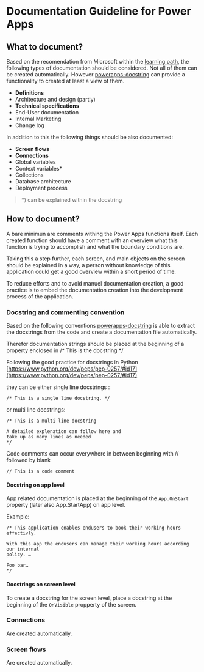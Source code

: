 # Documentation Guideline for Power Apps

## What to document?
Based on the recomendation from Microsoft within the [learning path](https://docs.microsoft.com/en-us/learn/modules/document-test-powerapps-app/04-engage-customer), the following types of documentation should be considered. Not all of them can be created automatically. However [powerapps-docstring](https://github.com/sebastian-muthwill/powerapps-docstring) can provide a functionality to created at least a view of them.

- **Definitions**
- Architecture and design (partly)
- **Technical specifications**
- End-User documentation
- Internal Marketing
- Change log

In addition to this the following things should be also documented:

- **Screen flows**
- **Connections**
- Global variables
- Context variables*
- Collections
- Database architecture
- Deployment process
>*) can be explained within the docstring

## How to document?
A bare minimun are comments withing the Power Apps functions itself. Each created function should have a comment with an overview what this function is trying to accomplish and what the boundary conditions are.

Taking this a step further, each screen, and main objects on the screen should be explained in a way, a person without knowledge of this application could get a good overview within a short period of time.

To reduce efforts and to avoid manuel documentation creation, a good practice is to embed the documentation creation into the development process of the application.

### Docstring and commenting convention
Based on the following conventions [powerapps-docstring](https://github.com/sebastian-muthwill/powerapps-docstring) is able to extract the docstrings from the code and create a documentation file automatically. 

Therefor documentation strings should be placed at the beginning of a property enclosed in /* This is the docstring */

Following the good practice for docstrings in Python [https://www.python.org/dev/peps/pep-0257/#id17](https://www.python.org/dev/peps/pep-0257/#id17)

they can be either single line docstrings :

```
/* This is a single line docstring. */
```

or multi line docstrings:
```
/* This is a multi line docstring

A detailed explenation can follow here and
take up as many lines as needed
*/
```

Code comments can occur everywhere in between beginning with // followed by blank

```
// This is a code comment
```

#### Docstring on app level

App related documentation is placed at the beginning of the `App.OnStart` property (later also App.StartApp)
on app level.

Example:
```
/* This application enables endusers to book their working hours effectivly.

With this app the endusers can manage their working hours according our internal
policy. …

Foo bar…
*/
```

#### Docstrings on screen level

To create a docstring for the screen level, place a docstring at the beginning of the `OnVisible` propperty of the screen.

### Connections
Are created automatically.

### Screen flows
Are created automatically.